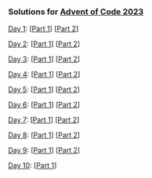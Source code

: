 ### Solutions for [Advent of Code 2023][1]

[Day 1][d1]: [[Part 1][d1p1]] [[Part 2][d1p2]]

[Day 2][d2]: [[Part 1][d2p1]] [[Part 2][d2p2]]

[Day 3][d3]: [[Part 1][d3p1]] [[Part 2][d3p2]]

[Day 4][d4]: [[Part 1][d4p1]] [[Part 2][d4p2]]

[Day 5][d5]: [[Part 1][d5p1]] [[Part 2][d5p2]]

[Day 6][d6]: [[Part 1][d6p1]] [[Part 2][d6p2]]

[Day 7][d7]: [[Part 1][d7p1]] [[Part 2][d7p2]]

[Day 8][d8]: [[Part 1][d8p1]] [[Part 2][d8p2]]

[Day 9][d9]: [[Part 1][d9p1]] [[Part 2][d9p2]]

[Day 10][d10]: [[Part 1][d10p1]]

[1]: https://adventofcode.com/2023

[d1]: https://adventofcode.com/2023/day/1
[d2]: https://adventofcode.com/2023/day/2
[d3]: https://adventofcode.com/2023/day/3
[d4]: https://adventofcode.com/2023/day/4
[d5]: https://adventofcode.com/2023/day/5
[d6]: https://adventofcode.com/2023/day/6
[d7]: https://adventofcode.com/2023/day/7
[d8]: https://adventofcode.com/2023/day/8
[d9]: https://adventofcode.com/2023/day/9
[d10]: https://adventofcode.com/2023/day/10

[d1p1]: https://github.com/tpacent/aoc2023/blob/master/day1/day1_test.go#L11
[d1p2]: https://github.com/tpacent/aoc2023/blob/master/day1/day1_test.go#L27

[d2p1]: https://github.com/tpacent/aoc2023/blob/master/day2/day2_test.go#L11
[d2p2]: https://github.com/tpacent/aoc2023/blob/master/day2/day2_test.go#L30

[d3p1]: https://github.com/tpacent/aoc2023/blob/master/day3/day3_test.go#L11
[d3p2]: https://github.com/tpacent/aoc2023/blob/master/day3/day3_test.go#L23

[d4p1]: https://github.com/tpacent/aoc2023/blob/master/day4/day4_test.go#L11
[d4p2]: https://github.com/tpacent/aoc2023/blob/master/day4/day4_test.go#L24

[d5p1]: https://github.com/tpacent/aoc2023/blob/master/day5/day5_test.go#L12
[d5p2]: https://github.com/tpacent/aoc2023/blob/master/day5/day5_test.go#L27

[d6p1]: https://github.com/tpacent/aoc2023/blob/master/day6/day6_test.go#L11
[d6p2]: https://github.com/tpacent/aoc2023/blob/master/day6/day6_test.go#L25

[d7p1]: https://github.com/tpacent/aoc2023/blob/master/day7/day7_test.go#L12
[d7p2]: https://github.com/tpacent/aoc2023/blob/master/day7/day7_test.go#L25

[d8p1]: https://github.com/tpacent/aoc2023/blob/master/day8/day8_test.go#L11
[d8p2]: https://github.com/tpacent/aoc2023/blob/master/day8/day8_test.go#L23

[d9p1]: https://github.com/tpacent/aoc2023/blob/master/day9/day9_test.go#L11
[d9p2]: https://github.com/tpacent/aoc2023/blob/master/day9/day9_test.go#L24

[d10p1]: https://github.com/tpacent/aoc2023/blob/master/day10/day10_test.go#L11